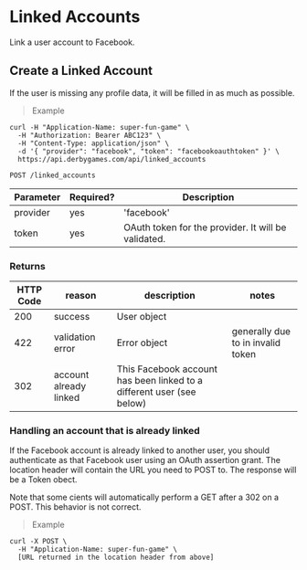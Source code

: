 # Linked Accounts

Link a user account to Facebook.

## Create a Linked Account

If the user is missing any profile data, it will be filled in as much as possible.

> Example

```curl
curl -H "Application-Name: super-fun-game" \
  -H "Authorization: Bearer ABC123" \
  -H "Content-Type: application/json" \
  -d '{ "provider": "facebook", "token": "facebookoauthtoken" }' \
  https://api.derbygames.com/api/linked_accounts
```

`POST /linked_accounts`

Parameter | Required? | Description
--------- | --------- | -----------
provider | yes | 'facebook'
token | yes | OAuth token for the provider. It will be validated.

### Returns

HTTP Code | reason | description | notes
--------- | ------ | ----------- | -----
200 | success | User object
422 | validation error | Error object | generally due to in invalid token
302 | account already linked | This Facebook account has been linked to a different user (see below)

### Handling an account that is already linked

If the Facebook account is already linked to another user, you should authenticate as that Facebook user using an OAuth assertion grant. The location header will contain the URL you need to POST to. The response will be a Token obect.

Note that some cients will automatically perform a GET after a 302 on a POST. This behavior is not correct.

> Example

```curl
curl -X POST \
  -H "Application-Name: super-fun-game" \
  [URL returned in the location header from above]
```



